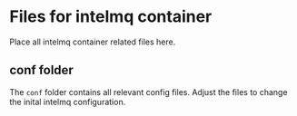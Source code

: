 # Files for intelmq container

Place all intelmq container related files here.

## conf folder

The ```conf``` folder contains all relevant config files.
Adjust the files to change the inital intelmq configuration.

